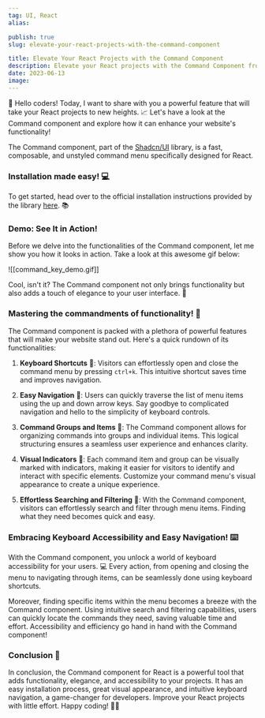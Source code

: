 ```yaml
---
tag: UI, React
alias:

publish: true
slug: elevate-your-react-projects-with-the-command-component

title: Elevate Your React Projects with the Command Component
description: Elevate your React projects with the Command Component from shadcn/ui. Enhance functionality and accessibility. Try it now!
date: 2023-06-13
image:
---
```


🚀 Hello coders! Today, I want to share with you a powerful feature that will take your React projects to new heights. 📈 Let's have a look at the Command component and explore how it can enhance your website's functionality!

The Command component, part of the [Shadcn/UI](https://ui.shadcn.com/) library, is a fast, composable, and unstyled command menu specifically designed for React.

### Installation made easy! 💻

To get started, head over to the official installation instructions provided by the library [here](https://ui.shadcn.com/docs/components/command). 📚

### Demo: See It in Action!

Before we delve into the functionalities of the Command component, let me show you how it looks in action. Take a look at this awesome gif below:

![[command_key_demo.gif]]

Cool, isn't it? The Command component not only brings functionality but also adds a touch of elegance to your user interface. 🎩

### Mastering the commandments of functionality! 🌟

The Command component is packed with a plethora of powerful features that will make your website stand out. Here's a quick rundown of its functionalities:

1. **Keyboard Shortcuts** 🎹: Visitors can effortlessly open and close the command menu by pressing `ctrl+k`. This intuitive shortcut saves time and improves navigation.
    
2. **Easy Navigation** 🚀: Users can quickly traverse the list of menu items using the up and down arrow keys. Say goodbye to complicated navigation and hello to the simplicity of keyboard controls.
    
3. **Command Groups and Items** 📂: The Command component allows for organizing commands into groups and individual items. This logical structuring ensures a seamless user experience and enhances clarity.
    
4. **Visual Indicators** 👀: Each command item and group can be visually marked with indicators, making it easier for visitors to identify and interact with specific elements. Customize your command menu's visual appearance to create a unique experience.
    
5. **Effortless Searching and Filtering** 🔎: With the Command component, visitors can effortlessly search and filter through menu items. Finding what they need becomes quick and easy.
  

### Embracing Keyboard Accessibility and Easy Navigation! ⌨️

With the Command component, you unlock a world of keyboard accessibility for your users. 💻 Every action, from opening and closing the menu to navigating through items, can be seamlessly done using keyboard shortcuts.

Moreover, finding specific items within the menu becomes a breeze with the Command component. Using intuitive search and filtering capabilities, users can quickly locate the commands they need, saving valuable time and effort. Accessibility and efficiency go hand in hand with the Command component!

### Conclusion 🎉

In conclusion, the Command component for React is a powerful tool that adds functionality, elegance, and accessibility to your projects. It has an easy installation process, great visual appearance, and intuitive keyboard navigation, a game-changer for developers. Improve your React projects with little effort. Happy coding! 🚀😀
